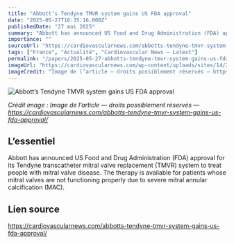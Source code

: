 ```yaml
---
title: "Abbott’s Tendyne TMVR system gains US FDA approval"
date: "2025-05-27T16:35:16.000Z"
publishedDate: "27 mai 2025"
summary: "Abbott has announced US Food and Drug Administration (FDA) approval for its Tendyne transcatheter mitral valve replacement (TMVR) system to treat people with mitral valve disease. The therapy is available for patients whose mitral valves are not functioning properly due to severe mitral annular calcification (MAC)."
importance: ""
sourceUrl: "https://cardiovascularnews.com/abbotts-tendyne-tmvr-system-gains-us-fda-approval/"
tags: ["France", "Actualité", "Cardiovascular News — Latest"]
permalink: "/papers/2025-05-27-abbotts-tendyne-tmvr-system-gains-us-fda-approval"
imageUrl: "https://cardiovascularnews.com/wp-content/uploads/sites/14/2018/07/Abbott_Tendyne-valve_facing-33-1.jpg"
imageCredit: "Image de l’article — droits possiblement réservés — https://cardiovascularnews.com/abbotts-tendyne-tmvr-system-gains-us-fda-approval/"
---
```


![Abbott’s Tendyne TMVR system gains US FDA approval](https://cardiovascularnews.com/wp-content/uploads/sites/14/2018/07/Abbott_Tendyne-valve_facing-33-1.jpg)

*Crédit image : Image de l’article — droits possiblement réservés — https://cardiovascularnews.com/abbotts-tendyne-tmvr-system-gains-us-fda-approval/*

## L’essentiel

Abbott has announced US Food and Drug Administration (FDA) approval for its Tendyne transcatheter mitral valve replacement (TMVR) system to treat people with mitral valve disease. The therapy is available for patients whose mitral valves are not functioning properly due to severe mitral annular calcification (MAC).

## Lien source

https://cardiovascularnews.com/abbotts-tendyne-tmvr-system-gains-us-fda-approval/
